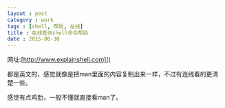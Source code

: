 ```yaml
---
layout : post
category : work
tags : [shell, 帮助, 在线]
title : 在线查询shell命令帮助
date : 2015-06-30
---
```


网址:[http://www.explainshell.com]()

都是英文的，感觉就像是把man里面的内容复制出来一样，不过有连线看的更清楚一些。

感觉有点鸡肋，一般不懂就直接看man了。
